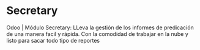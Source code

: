 # Secretary
Odoo | Módulo Secretary: 
LLeva la gestión de los informes de predicación de una manera facil y rápida. Con la comodidad de trabajar en la nube y listo para sacar todo tipo de reportes
